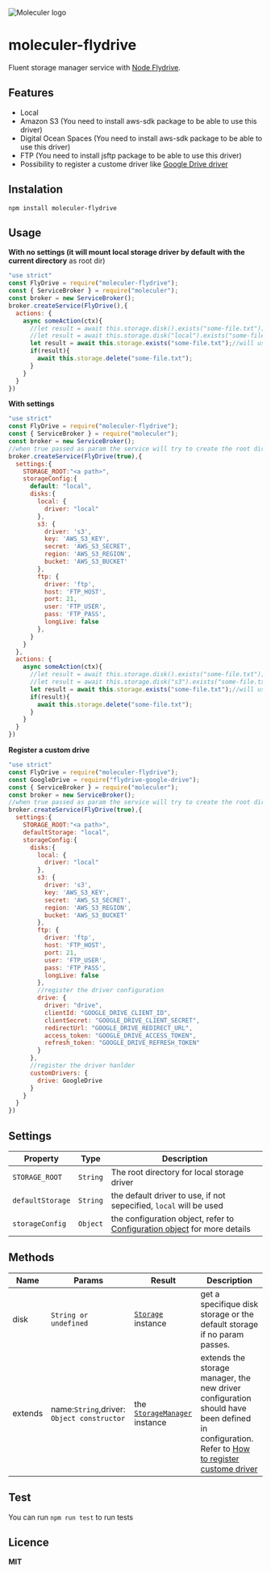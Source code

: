![Moleculer logo](http://moleculer.services/images/banner.png)

# moleculer-flydrive

Fluent storage manager service with [Node Flydrive](https://github.com/Slynova-Org/node-flydrive).

## Features
- Local
- Amazon S3 (You need to install aws-sdk package to be able to use this driver)
- Digital Ocean Spaces (You need to install aws-sdk package to be able to use this driver)
- FTP (You need to install jsftp package to be able to use this driver)
- Possibility to register a custome driver like [Google Drive driver](https://github.com/molobala/flydrive-google-drive)
## Instalation
`npm install moleculer-flydrive`
## Usage
**With no settings (it will mount local storage driver by default with the current directory** as root dir)
```js
"use strict"
const FlyDrive = require("moleculer-flydrive");
const { ServiceBroker } = require("moleculer");
const broker = new ServiceBroker();
broker.createService(FlyDrive(),{
  actions: {
    async someAction(ctx){
      //let result = await this.storage.disk().exists("some-file.txt");
      //let result = await this.storage.disk("local").exists("some-file.txt");
      let result = await this.storage.exists("some-file.txt");//will use the default storage defined
      if(result){
        await this.storage.delete("some-file.txt");
      }
    }
  }
})

```
**With settings**
```js
"use strict"
const FlyDrive = require("moleculer-flydrive");
const { ServiceBroker } = require("moleculer");
const broker = new ServiceBroker();
//when true passed as param the service will try to create the root dir
broker.createService(FlyDrive(true),{
  settings:{
    STORAGE_ROOT:"<a path>",
    storageConfig:{
      default: "local",
      disks:{
        local: {
          driver: "local"
        },
        s3: {
          driver: 's3',
          key: 'AWS_S3_KEY',
          secret: 'AWS_S3_SECRET',
          region: 'AWS_S3_REGION',
          bucket: 'AWS_S3_BUCKET'
        },
        ftp: {
          driver: 'ftp',
          host: 'FTP_HOST',
          port: 21,
          user: 'FTP_USER',
          pass: 'FTP_PASS',
          longLive: false
        },
      }
    }
  },
  actions: {
    async someAction(ctx){
      //let result = await this.storage.disk().exists("some-file.txt");
      //let result = await this.storage.disk("s3").exists("some-file.txt");
      let result = await this.storage.exists("some-file.txt");//will use the default storage defined
      if(result){
        await this.storage.delete("some-file.txt");
      }
    }
  }
})
```
**Register a custom drive**

```js
"use strict"
const FlyDrive = require("moleculer-flydrive");
const GoogleDrive = require("flydrive-google-drive");
const { ServiceBroker } = require("moleculer");
const broker = new ServiceBroker();
//when true passed as param the service will try to create the root dir
broker.createService(FlyDrive(true),{
  settings:{
    STORAGE_ROOT:"<a path>",
    defaultStorage: "local",
    storageConfig:{
      disks:{
        local: {
          driver: "local"
        },
        s3: {
          driver: 's3',
          key: 'AWS_S3_KEY',
          secret: 'AWS_S3_SECRET',
          region: 'AWS_S3_REGION',
          bucket: 'AWS_S3_BUCKET'
        },
        ftp: {
          driver: 'ftp',
          host: 'FTP_HOST',
          port: 21,
          user: 'FTP_USER',
          pass: 'FTP_PASS',
          longLive: false
        },
        //register the driver configuration
        drive: {
          driver: "drive",
          clientId: "GOOGLE_DRIVE_CLIENT_ID",
          clientSecret: "GOOGLE_DRIVE_CLIENT_SECRET",
          redirectUrl: "GOOGLE_DRIVE_REDIRECT_URL",
          access_token: "GOOGLE_DRIVE_ACCESS_TOKEN",
          refresh_token: "GOOGLE_DRIVE_REFRESH_TOKEN"
        }
      },
      //register the driver hanlder
      customDrivers: {
        drive: GoogleDrive
      }
    }
  }
})
```

## Settings
| Property | Type | Description |
| -------- | -----| ----------- |
| `STORAGE_ROOT` | `String` | The root directory for local storage driver|
| `defaultStorage` | `String` | the default driver to use, if not sepecified, `local` will be used  |
| `storageConfig` | `Object` | the configuration object, refer to [Configuration object](https://github.com/Slynova-Org/node-flydrive/blob/master/tests/stubs/config.js) for more details |


## Methods
| Name | Params | Result | Description |
| ---- | ------ | ------ | ----------- |
| disk | `String or undefined` | [`Storage`](https://github.com/Slynova-Org/node-flydrive/blob/master/src/Storage.js) instance| get a specifique disk storage or the default storage if no param passes. |
| extends | name:`String`,driver: `Object constructor` | the [`StorageManager`](https://github.com/Slynova-Org/node-flydrive/blob/master/src/StorageManager.js) instance | extends the storage manager, the new driver configuration should have been defined in configuration. Refer to [How to register custome driver](https://github.com/Slynova-Org/node-flydrive/wiki/Register-a-custom-driver) |

## Test
You can run `npm run test` to run tests

## Licence
**MIT**
